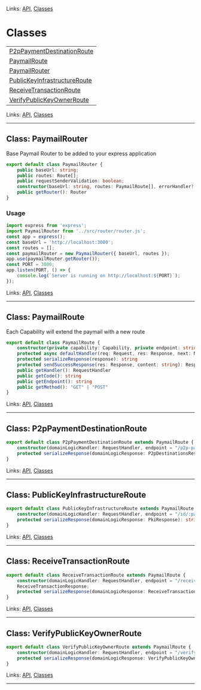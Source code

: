 
Links: [API](#api), [Classes](#classes)

# Classes

| |
| --- |
| [P2pPaymentDestinationRoute](#class-p2ppaymentdestinationroute) |
| [PaymailRoute](#class-paymailroute) |
| [PaymailRouter](#class-paymailrouter) |
| [PublicKeyInfrastructureRoute](#class-publickeyinfrastructureroute) |
| [ReceiveTransactionRoute](#class-receivetransactionroute) |
| [VerifyPublicKeyOwnerRoute](#class-verifypublickeyownerroute) |

Links: [API](#api), [Classes](#classes)

---

## Class: PaymailRouter

Base Paymail Router to be added to your express application

```ts
export default class PaymailRouter {
    public baseUrl: string;
    public routes: Route[];
    public requestSenderValidation: boolean;
    constructor(baseUrl: string, routes: PaymailRoute[], errorHandler?: ErrorRequestHandler, requestSenderValidation?: boolean) 
    public getRouter(): Router 
}
```

### Usage

```ts
import express from 'express';
import PaymailRouter from '../src/router/router.js';
const app = express();
const baseUrl = 'http://localhost:3000';
const routes = [];
const paymailRouter = new PaymailRouter({ baseUrl, routes });
app.use(paymailRouter.getRouter());
const PORT = 3000;
app.listen(PORT, () => {
    console.log(`Server is running on http://localhost:${PORT}`);
});

```

Links: [API](#api), [Classes](#classes)

---

## Class: PaymailRoute

Each Capability will extend the paymail with a new route

```ts
export default class PaymailRoute {
    constructor(private capability: Capability, private endpoint: string, private domainLogicHandler: RequestHandler, protected bodyValidator?: (body: any) => any) 
    protected async defaultHandler(req: Request, res: Response, next: NextFunction): Promise<any> 
    protected serializeResponse(response): string 
    protected sendSuccessResponse(res: Response, content: string): Response 
    public getHandler(): RequestHandler 
    public getCode(): string 
    public getEndpoint(): string 
    public getMethod(): "GET" | "POST" 
}
```

Links: [API](#api), [Classes](#classes)

---
## Class: P2pPaymentDestinationRoute

```ts
export default class P2pPaymentDestinationRoute extends PaymailRoute {
    constructor(domainLogicHandler: RequestHandler, endpoint = "/p2p-payment-destination/:paymail") 
    protected serializeResponse(domainLogicResponse: P2pDestinationsResponse): string 
}
```

Links: [API](#api), [Classes](#classes)

---
## Class: PublicKeyInfrastructureRoute

```ts
export default class PublicKeyInfrastructureRoute extends PaymailRoute {
    constructor(domainLogicHandler: RequestHandler, endpoint = "/id/:paymail") 
    protected serializeResponse(domainLogicResponse: PkiResponse): string 
}
```

Links: [API](#api), [Classes](#classes)

---
## Class: ReceiveTransactionRoute

```ts
export default class ReceiveTransactionRoute extends PaymailRoute {
    constructor(domainLogicHandler: RequestHandler, endpoint = "/receive-transaction/:paymail") 
    ReceiveTransactionResponse;
    protected serializeResponse(domainLogicResponse: ReceiveTransactionResponse): string 
}
```

Links: [API](#api), [Classes](#classes)

---
## Class: VerifyPublicKeyOwnerRoute

```ts
export default class VerifyPublicKeyOwnerRoute extends PaymailRoute {
    constructor(domainLogicHandler: RequestHandler, endpoint = "/verifypubkey/:paymail/:pubkey") 
    protected serializeResponse(domainLogicResponse: VerifyPublicKeyOwnerResponse): string 
}
```

Links: [API](#api), [Classes](#classes)

---
